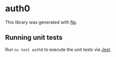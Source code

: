 # auth0

This library was generated with [Nx](https://nx.dev).

## Running unit tests

Run `nx test auth0` to execute the unit tests via [Jest](https://jestjs.io).
